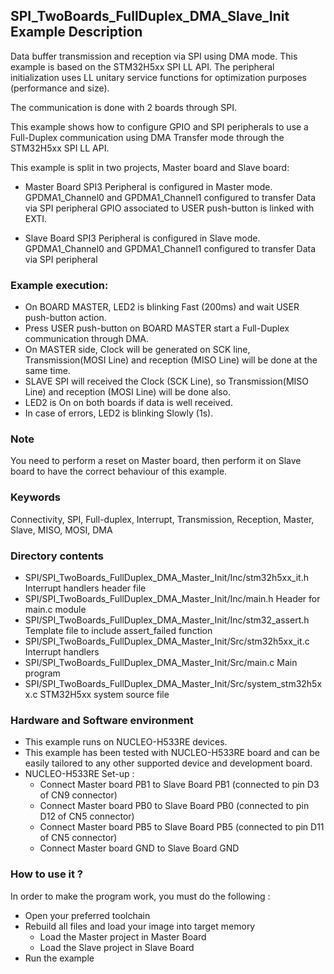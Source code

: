 ## <b>SPI_TwoBoards_FullDuplex_DMA_Slave_Init Example Description</b>

Data buffer transmission and reception via SPI using DMA mode. This example is
based on the STM32H5xx SPI LL API. The peripheral initialization uses
LL unitary service functions for optimization purposes (performance and size).

The communication is done with 2 boards through SPI.

This example shows how to configure GPIO and SPI peripherals
to use a Full-Duplex communication using DMA Transfer mode through the STM32H5xx SPI LL API.

This example is split in two projects, Master board and Slave board:

- Master Board
  SPI3 Peripheral is configured in Master mode.
  GPDMA1_Channel0 and GPDMA1_Channel1 configured to transfer Data via SPI peripheral
  GPIO associated to USER push-button is linked with EXTI.

- Slave Board
  SPI3 Peripheral is configured in Slave mode.
  GPDMA1_Channel0 and GPDMA1_Channel1 configured to transfer Data via SPI peripheral

### <b>Example execution:</b>

- On BOARD MASTER, LED2 is blinking Fast (200ms) and wait USER push-button action.
- Press USER push-button on BOARD MASTER start a Full-Duplex communication through DMA.
- On MASTER side, Clock will be generated on SCK line, Transmission(MOSI Line) and reception (MISO Line) will be done at the same time.
- SLAVE SPI will received  the Clock (SCK Line), so Transmission(MISO Line) and reception (MOSI Line) will be done also.
- LED2 is On on both boards if data is well received.
- In case of errors, LED2 is blinking Slowly (1s).

### <b>Note</b>

You need to perform a reset on Master board, then perform it on Slave board to have the correct behaviour of this example.

### <b>Keywords</b>

Connectivity, SPI, Full-duplex, Interrupt, Transmission, Reception, Master, Slave, MISO, MOSI, DMA

### <b>Directory contents</b>

  - SPI/SPI_TwoBoards_FullDuplex_DMA_Master_Init/Inc/stm32h5xx_it.h          Interrupt handlers header file
  - SPI/SPI_TwoBoards_FullDuplex_DMA_Master_Init/Inc/main.h                  Header for main.c module
  - SPI/SPI_TwoBoards_FullDuplex_DMA_Master_Init/Inc/stm32_assert.h          Template file to include assert_failed function
  - SPI/SPI_TwoBoards_FullDuplex_DMA_Master_Init/Src/stm32h5xx_it.c          Interrupt handlers
  - SPI/SPI_TwoBoards_FullDuplex_DMA_Master_Init/Src/main.c                  Main program
  - SPI/SPI_TwoBoards_FullDuplex_DMA_Master_Init/Src/system_stm32h5xx.c      STM32H5xx system source file

### <b>Hardware and Software environment</b>

  - This example runs on NUCLEO-H533RE devices.
  - This example has been tested with NUCLEO-H533RE board and can be
    easily tailored to any other supported device and development board.
  - NUCLEO-H533RE Set-up :
    - Connect Master board PB1 to Slave Board PB1 (connected to pin D3 of CN9 connector)
    - Connect Master board PB0 to Slave Board PB0 (connected to pin D12 of CN5 connector)
    - Connect Master board PB5 to Slave Board PB5 (connected to pin D11 of CN5 connector)
    - Connect Master board GND to Slave Board GND

### <b>How to use it ?</b>

In order to make the program work, you must do the following :

 - Open your preferred toolchain
 - Rebuild all files and load your image into target memory
    - Load the Master project in Master Board
    - Load the Slave project in Slave Board
 - Run the example

